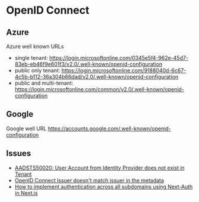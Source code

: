 # OpenID Connect

## Azure

Azure well known URLs

- single tenant: <https://login.microsoftonline.com/0345e5f4-962e-45d7-83eb-eb46f9e601f3/v2.0/.well-known/openid-configuration>
- public only tenant: <https://login.microsoftonline.com/9188040d-6c67-4c5b-b112-36a304b66dad/v2.0/.well-known/openid-configuration>
- public and multi-tenant: <https://login.microsoftonline.com/common/v2.0/.well-known/openid-configuration>

## Google

Google well URL
<https://accounts.google.com/.well-known/openid-configuration>

## Issues

- [AADSTS50020: User Account from Identity Provider does not exist in Tenant](https://www.youtube.com/watch?v=tYs-t84kB7U)
- [OpenID Connect Issuer doesn't match issuer in the metadata](https://github.com/MicrosoftDocs/azure-docs/issues/38427)
- [How to implement authentication across all subdomains using Next-Auth in Next.js](https://kanakkholwal.medium.com/how-to-implement-authentication-across-all-subdomains-using-next-auth-in-next-js-2ad8393c268d)
